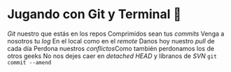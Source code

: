 
# Jugando con Git y Terminal 🥸
*Git* nuestro que estás en los repos
Comprimidos sean tus *commits*
Venga a nosotros tu *log*
En el local como en el *remote*
Danos hoy nuestro *pull* de cada día
Perdona nuestros *conflictos*Como también perdonamos los de otros geeks
No nos dejes caer en *detached HEAD*
y líbranos de *SVN*
`git commit --amend`
